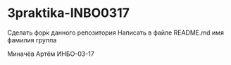 # 3praktika-INBO0317
Сделать форк данного репозитория
Написать в файле README.md имя фамилия группа

Миначёв Артём ИНБО-03-17
